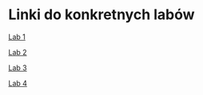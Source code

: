 # Linki do konkretnych labów
[Lab 1](/www1/)

[Lab 2](/lab2.html)

[Lab 3](/lab3/lab3.html)

[Lab 4](/lab4/)
